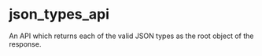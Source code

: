 # json_types_api
An API which returns each of the valid JSON types as the root object of the response.
